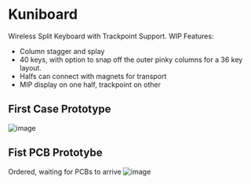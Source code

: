 # Kuniboard
Wireless Split Keyboard with Trackpoint Support. WIP
Features:
* Column stagger and splay
* 40 keys, with option to snap off the outer pinky columns for a 36 key layout.
* Halfs can connect with magnets for transport
* MIP display on one half, trackpoint on other
  

## First Case Prototype
![image](https://github.com/tobiasarndt/NAME_TBD_Keyboard/assets/54204861/e0fc6622-9397-467f-a2e3-ba414f97932c)


## Fist PCB Prototybe
Ordered, waiting for PCBs to arrive
![image](https://github.com/tobiasarndt/Kuniboard/assets/54204861/63e520da-cb51-4c15-9bf2-f47dad7dfdec)
